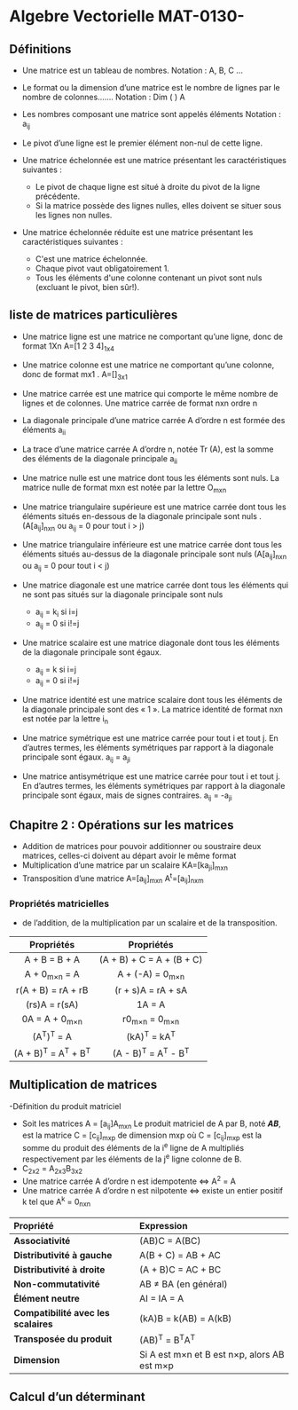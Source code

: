 # Algebre Vectorielle MAT-0130-

## Définitions

- Une matrice est un tableau de nombres.
Notation : A, B, C …

- Le format ou la dimension d’une matrice est le nombre de lignes par le nombre de colonnes.......
Notation : Dim ( ) A

- Les nombres composant une matrice sont appelés éléments
Notation : a<sub>ij

- Le pivot d’une ligne est le premier élément non-nul de cette ligne.
- Une matrice échelonnée est une matrice présentant les caractéristiques suivantes :
  - Le pivot de chaque ligne est situé à droite du pivot de la ligne précédente.
  - Si la matrice possède des lignes nulles, elles doivent se situer sous les lignes non nulles.
 
- Une matrice échelonnée réduite est une matrice présentant les caractéristiques suivantes :
  - C'est une matrice échelonnée.
  - Chaque pivot vaut obligatoirement 1.
  - Tous les éléments d'une colonne contenant un pivot sont nuls (excluant le pivot, bien sûr!).
 
## liste de matrices particulières
- Une matrice ligne est une matrice ne comportant qu’une ligne, donc de format 1Xn  A=[1 2 3 4]<sub>1x4
- Une matrice colonne est une matrice ne comportant qu’une colonne, donc de format mx1 . A=[]<sub>3x1
- Une matrice carrée est une matrice qui comporte le même nombre de lignes et de colonnes. Une matrice carrée de format nxn ordre n
- La diagonale principale d’une matrice carrée A d’ordre n est formée des éléments a<sub>ii
- La trace d’une matrice carrée A d’ordre n, notée Tr (A), est la somme des éléments de la diagonale principale a<sub>ii
- Une matrice nulle est une matrice dont tous les éléments sont nuls. La matrice nulle de format mxn est notée par la lettre O<sub>mxn
- Une matrice triangulaire supérieure est une matrice carrée dont tous les éléments situés en-dessous de la diagonale principale sont nuls . (A[a<sub>ij</sub>]<sub>nxn</sub> ou a<sub>ij</sub> = 0 pour tout i > j)
- Une matrice triangulaire inférieure est une matrice carrée dont tous les éléments situés au-dessus de la diagonale principale sont nuls (A[a<sub>ij</sub>]<sub>nxn</sub> ou a<sub>ij</sub> = 0 pour tout i < j)
- Une matrice diagonale est une matrice carrée dont tous les éléments qui ne sont pas situés sur la diagonale principale sont nuls 
   - a<sub>ij</sub> = k<sub>i</sub> si i=j
   - a<sub>ij</sub> = 0 si i!=j   
- Une matrice scalaire est une matrice diagonale dont tous les éléments de la diagonale principale sont égaux.
  - a<sub>ij</sub> = k si i=j
  - a<sub>ij</sub> = 0 si i!=j

- Une matrice identité est une matrice scalaire dont tous les éléments de la diagonale principale sont des « 1 ». La matrice identité de format nxn est notée par la lettre i<sub>n</sub>
- Une matrice symétrique est une matrice carrée pour tout i et tout j. En d’autres termes, les éléments symétriques par rapport à la diagonale principale sont égaux. a<sub>ij</sub> = a<sub>ji</sub>
- Une matrice antisymétrique est une matrice carrée pour tout i et tout j. En d’autres termes, les éléments symétriques par rapport à la diagonale principale sont égaux, mais de signes contraires. a<sub>ij</sub> = -a<sub>ji</sub>



## Chapitre 2 : Opérations sur les matrices

- Addition de matrices  pour pouvoir additionner ou soustraire deux matrices, celles-ci doivent au départ avoir le même format
- Multiplication d’une matrice par un scalaire KA=[ka<sub>ji</sub>]<sub>mxn</sub>
- Transposition d’une matrice A=[a<sub>ij</sub>]<sub>mxn</sub> A<sup>t</sup>=[a<sub>ij</sub>]<sub>nxm</sub>

### Propriétés matricielles 
- de l’addition, de la multiplication par un scalaire et de la transposition.

| Propriétés  | Propriétés  |
|:----------------------:|:----------------------------:|
| A + B = B + A | (A + B) + C = A + (B + C) |
| A + 0<sub>m×n</sub> = A | A + (-A) = 0<sub>m×n</sub> |
| r(A + B) = rA + rB | (r + s)A = rA + sA |
| (rs)A = r(sA) | 1A = A |
| 0A = A + 0<sub>m×n</sub> | r0<sub>m×n</sub> = 0<sub>m×n</sub> |
| (A<sup>T</sup>)<sup>T</sup> = A | (kA)<sup>T</sup> = kA<sup>T</sup> |
| (A + B)<sup>T</sup> = A<sup>T</sup> + B<sup>T</sup> | (A - B)<sup>T</sup> = A<sup>T</sup> - B<sup>T</sup> |

## Multiplication de matrices

-Définition du produit matriciel
  - Soit les matrices A = [a<sub>ij</sub>]A<sub>mxn</sub> Le produit matriciel de A par B, noté ___AB___, est la matrice C = [c<sub>ij</sub>]<sub>mxp</sub> de dimension
mxp où C = [c<sub>ij</sub>]<sub>mxp</sub> est la somme du produit des éléments de la i<sup>e</sup> ligne  de A multipliés respectivement par les éléments de la j<sup>e</sup> ligne 
colonne de B.
- C<sub>2x2</sub> = A<sub>2x3</sub>B<sub>3x2</sub>
- Une matrice carrée A d’ordre n est idempotente <=> A<sup>2</sup> = A
- Une matrice carrée A d’ordre n est nilpotente <=> existe un entier positif k tel que A<sup>k</sup> = 0<sub>nxn</sub>

| Propriété | Expression |
|:----------|:-----------|
| **Associativité** | (AB)C = A(BC) |
| **Distributivité à gauche** | A(B + C) = AB + AC |
| **Distributivité à droite** | (A + B)C = AC + BC |
| **Non-commutativité** | AB ≠ BA (en général) |
| **Élément neutre** | AI = IA = A |
| **Compatibilité avec les scalaires** | (kA)B = k(AB) = A(kB) |
| **Transposée du produit** | (AB)<sup>T</sup> = B<sup>T</sup>A<sup>T</sup> |
| **Dimension** | Si A est m×n et B est n×p, alors AB est m×p |

## Calcul d’un déterminant











